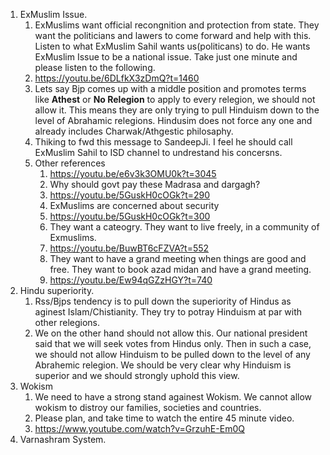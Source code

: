 
1. ExMuslim Issue.
   1. ExMuslims want official recongnition and protection from state. They want the politicians and lawers to come forward and help with this. Listen to what ExMuslim Sahil wants us(politicans) to do. He wants ExMuslim Issue to be a national issue. Take just one minute and please listen to the following. 
   2. https://youtu.be/6DLfkX3zDmQ?t=1460
   3. Lets say Bjp comes up with a middle position and promotes terms like **Athest** or **No Relegion** to apply to every relegion, we should not allow it. This means they are only trying to pull Hinduism down to the level of Abrahamic relegions. Hindusim does not force any one and already includes Charwak/Athgestic philosaphy.
   4. Thiking to fwd this message to SandeepJi. I feel he should call ExMuslim Sahil to ISD channel to undrestand his concersns.
   5. Other references
      1. https://youtu.be/e6v3k3OMU0k?t=3045
      2. Why should govt pay these Madrasa and dargagh?
      3. https://youtu.be/5GuskH0cOGk?t=290
      4. ExMuslims are concerned about security
      5. https://youtu.be/5GuskH0cOGk?t=300
      6. They want a cateogry. They want to live freely, in a community of Exmuslims. 
      7. https://youtu.be/BuwBT6cFZVA?t=552
      8. They want to have a grand meeting when things are good and free. They want to book azad midan and have a grand meeting. 
      9. https://youtu.be/Ew94qGZzHGY?t=740
2. Hindu superiority. 
   1. Rss/Bjps tendency is to pull down the superiority of Hindus as aginest Islam/Chistianity. They try to potray Hinduism at par with other relegions. 
   2. We on the other hand should not allow this. Our national president said that we will seek votes from Hindus only. Then in such a case, we should not allow Hinduism to be pulled down to the level of any Abrahemic relegion. We should be very clear why Hinduism is superior and we should strongly uphold this view. 
3. Wokism
   1. We need to have a strong stand againest Wokism. We cannot allow wokism to distroy our families, societies and countries.
   2. Please plan, and take time to watch the entire 45 minute video. 
   3. https://www.youtube.com/watch?v=GrzuhE-Em0Q
4. Varnashram System.
